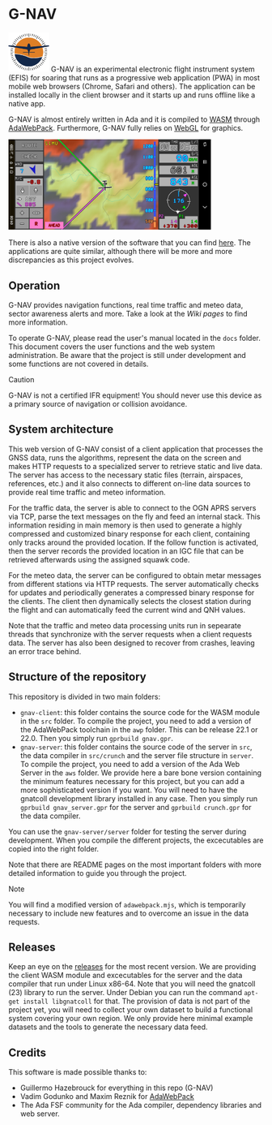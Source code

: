 # G-NAV 
<img src="./docs/g-nav-logo-small.png" width="80">
G-NAV is an experimental electronic flight instrument system (EFIS) for soaring that runs as a progressive web application (PWA) in most mobile web browsers (Chrome, Safari and others).
The application can be installed locally in the client browser and it starts up and runs offline like a native app.

G-NAV is almost entirely written in Ada and it is compiled to [WASM](https://webassembly.org/) through [AdaWebPack](https://github.com/godunko/adawebpack). Furthermore, G-NAV fully relies on [WebGL](https://www.khronos.org/webgl/) for graphics.

<img src="./docs/V4A/screenshots/V4A_Range.jpg" width="400">

There is also a native version of the software that you can find [here](https://github.com/GuillermoHazebrouck/gnav). The applications are quite similar, although there will be more and more discrepancies as this project evolves.

## Operation
G-NAV provides navigation functions, real time traffic and meteo data, sector awareness alerts and more. Take a look at the _Wiki pages_ to find more information.

To operate G-NAV, please read the user's manual located in the `docs` folder. This document covers the user functions and the web system administration. Be aware that the project is still under development and some functions are not covered in details.

> [!CAUTION]
> G-NAV is not a certified IFR equipment! You should never use this device as a primary source of navigation or collision avoidance.

## System architecture
This web version of G-NAV consist of a client application that processes the GNSS data, runs the algorithms, represent the data on the screen and makes HTTP requests to a specialized server to retrieve static and live data. The server has access to the necessary static files (terrain, airspaces, references, etc.) and it also connects to different on-line data sources to provide real time traffic and meteo information.

For the traffic data, the server is able to connect to the OGN APRS servers via TCP, parse the text messages on the fly and feed an internal stack. This information residing in main memory is then used to generate a highly compressed and customized binary response for each client, containing only tracks around the provided location. If the follow function is activated, then the server records the provided location in an IGC file that can be retrieved afterwards using the assigned squawk code.

For the meteo data, the server can be configured to obtain metar messages from different stations via HTTP requests. The server automatically checks for updates and periodically generates a compressed binary response for the clients. The client then dynamically selects the closest station during the flight and can automatically feed the current wind and QNH values.

Note that the traffic and meteo data processing units run in sepearate threads that synchronize with the server requests when a client requests data. The server has also been designed to recover from crashes, leaving an error trace behind.

## Structure of the repository
This repository is divided in two main folders:
- `gnav-client`: this folder contains the source code for the WASM module in the `src` folder. To compile the project, you need to add a version of the AdaWebPack toolchain in the `awp` folder. This can be release 22.1 or 22.0. Then you simply run `gprbuild gnav.gpr`.
- `gnav-server`: this folder contains the source code of the server in `src`, the data compiler in `src/crunch` and the server file structure in `server`. To compile the project, you need to add a version of the Ada Web Server in the `aws` folder. We provide here a bare bone version containing the minimum features necessary for this project, but you can add a more sophisticated version if you want. You will need to have the gnatcoll development library installed in any case. Then you simply run `gprbuild gnav_server.gpr` for the server and `gprbuild crunch.gpr` for the data compiler.

You can use the `gnav-server/server` folder for testing the server during development. When you compile the different projects, the excecutables are copied into the right folder.

Note that there are README pages on the most important folders with more detailed information to guide you through the project.

> [!NOTE]
> You will find a modified version of `adawebpack.mjs`, which is temporarily necessary to include new features and to overcome an issue in the data requests.

## Releases
Keep an eye on the [releases](https://github.com/GuillermoHazebrouck/gnav-web/releases) for the most recent version. We are providing the client WASM module and excecutables for the server and the data compiler that run under Linux x86-64. Note that you will need the gnatcoll (23) library to run the server. Under Debian you can run the command `apt-get install libgnatcoll` for that.
The provision of data is not part of the project yet, you will need to collect your own dataset to build a functional system covering your own region. We only provide here minimal example datasets and the tools to generate the necessary data feed.

## Credits
This software is made possible thanks to:
- Guillermo Hazebrouck for everything in this repo (G-NAV)
- Vadim Godunko and Maxim Reznik for [AdaWebPack](https://github.com/godunko/adawebpack)
- The Ada FSF community for the Ada compiler, dependency libraries and web server.
